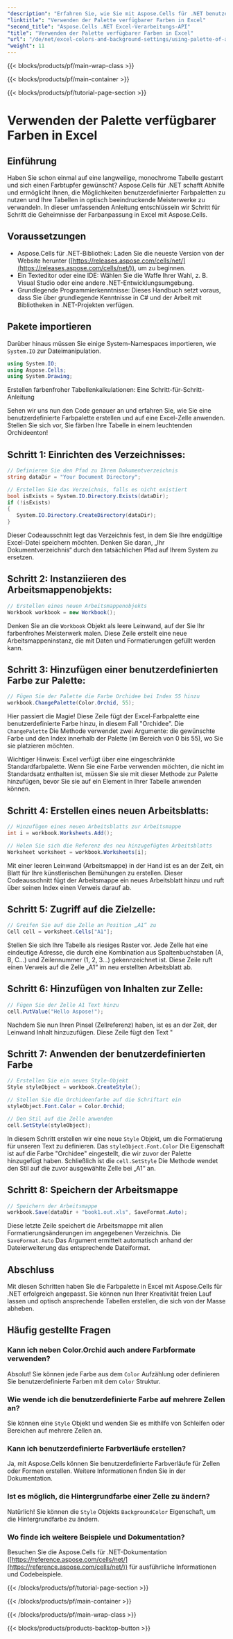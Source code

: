 ```yaml
---
"description": "Erfahren Sie, wie Sie mit Aspose.Cells für .NET benutzerdefinierte Farbpaletten erstellen und auf Ihre Excel-Tabellen anwenden. Verbessern Sie die visuelle Attraktivität Ihrer Daten mit lebendigen Farben und Formatierungsoptionen."
"linktitle": "Verwenden der Palette verfügbarer Farben in Excel"
"second_title": "Aspose.Cells .NET Excel-Verarbeitungs-API"
"title": "Verwenden der Palette verfügbarer Farben in Excel"
"url": "/de/net/excel-colors-and-background-settings/using-palette-of-available-colors/"
"weight": 11
---
```


{{< blocks/products/pf/main-wrap-class >}}

{{< blocks/products/pf/main-container >}}

{{< blocks/products/pf/tutorial-page-section >}}

# Verwenden der Palette verfügbarer Farben in Excel

## Einführung
Haben Sie schon einmal auf eine langweilige, monochrome Tabelle gestarrt und sich einen Farbtupfer gewünscht? Aspose.Cells für .NET schafft Abhilfe und ermöglicht Ihnen, die Möglichkeiten benutzerdefinierter Farbpaletten zu nutzen und Ihre Tabellen in optisch beeindruckende Meisterwerke zu verwandeln. In dieser umfassenden Anleitung entschlüsseln wir Schritt für Schritt die Geheimnisse der Farbanpassung in Excel mit Aspose.Cells. 

## Voraussetzungen

- Aspose.Cells für .NET-Bibliothek: Laden Sie die neueste Version von der Website herunter ([https://releases.aspose.com/cells/net/](https://releases.aspose.com/cells/net/)), um zu beginnen. 
- Ein Texteditor oder eine IDE: Wählen Sie die Waffe Ihrer Wahl, z. B. Visual Studio oder eine andere .NET-Entwicklungsumgebung. 
- Grundlegende Programmierkenntnisse: Dieses Handbuch setzt voraus, dass Sie über grundlegende Kenntnisse in C# und der Arbeit mit Bibliotheken in .NET-Projekten verfügen.

## Pakete importieren

Darüber hinaus müssen Sie einige System-Namespaces importieren, wie `System.IO` zur Dateimanipulation. 

```csharp
using System.IO;
using Aspose.Cells;
using System.Drawing;
```

Erstellen farbenfroher Tabellenkalkulationen: Eine Schritt-für-Schritt-Anleitung

Sehen wir uns nun den Code genauer an und erfahren Sie, wie Sie eine benutzerdefinierte Farbpalette erstellen und auf eine Excel-Zelle anwenden. Stellen Sie sich vor, Sie färben Ihre Tabelle in einem leuchtenden Orchideenton!

## Schritt 1: Einrichten des Verzeichnisses:

```csharp
// Definieren Sie den Pfad zu Ihrem Dokumentverzeichnis
string dataDir = "Your Document Directory";

// Erstellen Sie das Verzeichnis, falls es nicht existiert
bool isExists = System.IO.Directory.Exists(dataDir);
if (!isExists)
{
   System.IO.Directory.CreateDirectory(dataDir);
}
```

Dieser Codeausschnitt legt das Verzeichnis fest, in dem Sie Ihre endgültige Excel-Datei speichern möchten. Denken Sie daran, „Ihr Dokumentverzeichnis“ durch den tatsächlichen Pfad auf Ihrem System zu ersetzen.

## Schritt 2: Instanziieren des Arbeitsmappenobjekts:

```csharp
// Erstellen eines neuen Arbeitsmappenobjekts
Workbook workbook = new Workbook();
```

Denken Sie an die `Workbook` Objekt als leere Leinwand, auf der Sie Ihr farbenfrohes Meisterwerk malen. Diese Zeile erstellt eine neue Arbeitsmappeninstanz, die mit Daten und Formatierungen gefüllt werden kann.

## Schritt 3: Hinzufügen einer benutzerdefinierten Farbe zur Palette:

```csharp
// Fügen Sie der Palette die Farbe Orchidee bei Index 55 hinzu
workbook.ChangePalette(Color.Orchid, 55);
```

Hier passiert die Magie! Diese Zeile fügt der Excel-Farbpalette eine benutzerdefinierte Farbe hinzu, in diesem Fall "Orchidee". Die `ChangePalette` Die Methode verwendet zwei Argumente: die gewünschte Farbe und den Index innerhalb der Palette (im Bereich von 0 bis 55), wo Sie sie platzieren möchten. 

Wichtiger Hinweis: Excel verfügt über eine eingeschränkte Standardfarbpalette. Wenn Sie eine Farbe verwenden möchten, die nicht im Standardsatz enthalten ist, müssen Sie sie mit dieser Methode zur Palette hinzufügen, bevor Sie sie auf ein Element in Ihrer Tabelle anwenden können.

## Schritt 4: Erstellen eines neuen Arbeitsblatts:

```csharp
// Hinzufügen eines neuen Arbeitsblatts zur Arbeitsmappe
int i = workbook.Worksheets.Add();

// Holen Sie sich die Referenz des neu hinzugefügten Arbeitsblatts
Worksheet worksheet = workbook.Worksheets[i];
```

Mit einer leeren Leinwand (Arbeitsmappe) in der Hand ist es an der Zeit, ein Blatt für Ihre künstlerischen Bemühungen zu erstellen. Dieser Codeausschnitt fügt der Arbeitsmappe ein neues Arbeitsblatt hinzu und ruft über seinen Index einen Verweis darauf ab.

## Schritt 5: Zugriff auf die Zielzelle:

```csharp
// Greifen Sie auf die Zelle an Position „A1“ zu
Cell cell = worksheet.Cells["A1"];
```

Stellen Sie sich Ihre Tabelle als riesiges Raster vor. Jede Zelle hat eine eindeutige Adresse, die durch eine Kombination aus Spaltenbuchstaben (A, B, C...) und Zeilennummer (1, 2, 3...) gekennzeichnet ist. Diese Zeile ruft einen Verweis auf die Zelle „A1“ im neu erstellten Arbeitsblatt ab.

## Schritt 6: Hinzufügen von Inhalten zur Zelle:

```csharp
// Fügen Sie der Zelle A1 Text hinzu
cell.PutValue("Hello Aspose!");
```

Nachdem Sie nun Ihren Pinsel (Zellreferenz) haben, ist es an der Zeit, der Leinwand Inhalt hinzuzufügen. Diese Zeile fügt den Text "

## Schritt 7: Anwenden der benutzerdefinierten Farbe

```csharp
// Erstellen Sie ein neues Style-Objekt
Style styleObject = workbook.CreateStyle();

// Stellen Sie die Orchideenfarbe auf die Schriftart ein
styleObject.Font.Color = Color.Orchid;

// Den Stil auf die Zelle anwenden
cell.SetStyle(styleObject);
```

In diesem Schritt erstellen wir eine neue `Style` Objekt, um die Formatierung für unseren Text zu definieren. Das `styleObject.Font.Color` Die Eigenschaft ist auf die Farbe "Orchidee" eingestellt, die wir zuvor der Palette hinzugefügt haben. Schließlich ist die `cell.SetStyle` Die Methode wendet den Stil auf die zuvor ausgewählte Zelle bei „A1“ an.

## Schritt 8: Speichern der Arbeitsmappe

```csharp
// Speichern der Arbeitsmappe
workbook.Save(dataDir + "book1.out.xls", SaveFormat.Auto);
```

Diese letzte Zeile speichert die Arbeitsmappe mit allen Formatierungsänderungen im angegebenen Verzeichnis. Die `SaveFormat.Auto` Das Argument ermittelt automatisch anhand der Dateierweiterung das entsprechende Dateiformat.

## Abschluss

Mit diesen Schritten haben Sie die Farbpalette in Excel mit Aspose.Cells für .NET erfolgreich angepasst. Sie können nun Ihrer Kreativität freien Lauf lassen und optisch ansprechende Tabellen erstellen, die sich von der Masse abheben. 

## Häufig gestellte Fragen

### Kann ich neben Color.Orchid auch andere Farbformate verwenden?
Absolut! Sie können jede Farbe aus dem `Color` Aufzählung oder definieren Sie benutzerdefinierte Farben mit dem `Color` Struktur.

### Wie wende ich die benutzerdefinierte Farbe auf mehrere Zellen an?
Sie können eine `Style` Objekt und wenden Sie es mithilfe von Schleifen oder Bereichen auf mehrere Zellen an.

### Kann ich benutzerdefinierte Farbverläufe erstellen?
Ja, mit Aspose.Cells können Sie benutzerdefinierte Farbverläufe für Zellen oder Formen erstellen. Weitere Informationen finden Sie in der Dokumentation.

### Ist es möglich, die Hintergrundfarbe einer Zelle zu ändern?
Natürlich! Sie können die `Style` Objekts `BackgroundColor` Eigenschaft, um die Hintergrundfarbe zu ändern.

### Wo finde ich weitere Beispiele und Dokumentation?
Besuchen Sie die Aspose.Cells für .NET-Dokumentation ([https://reference.aspose.com/cells/net/](https://reference.aspose.com/cells/net/)) für ausführliche Informationen und Codebeispiele.

{{< /blocks/products/pf/tutorial-page-section >}}

{{< /blocks/products/pf/main-container >}}

{{< /blocks/products/pf/main-wrap-class >}}

{{< blocks/products/products-backtop-button >}}